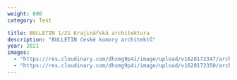 ```yaml
---
weight: 800
category: Text

title: BULLETIN 1/21 Krajinářská architektura
description: "BULLETIN české komory architektů"
year: 2021
images:
  - "https://res.cloudinary.com/dhxmg9p4i/image/upload/v1628172347/archweb/scan-61.jpg"
  - "https://res.cloudinary.com/dhxmg9p4i/image/upload/v1628172350/archweb/scan-62.jpg"
---
```

